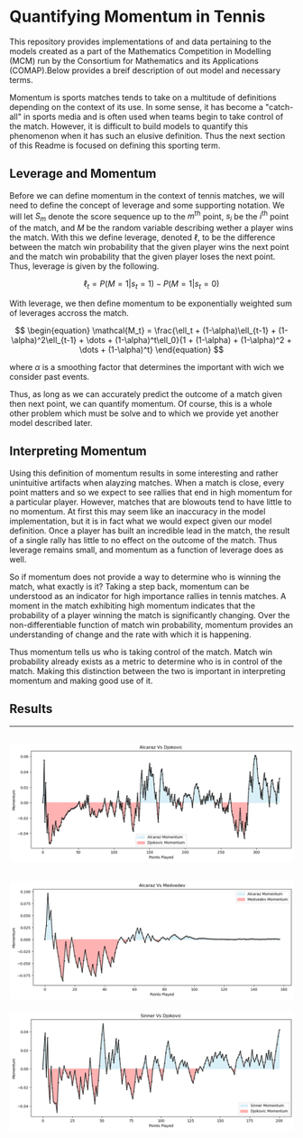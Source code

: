 # Quantifying Momentum in Tennis
This repository provides implementations of and data pertaining to the models created as a part of the Mathematics Competition in Modelling (MCM) run by the Consortium for Mathematics and its Applications (COMAP).Below provides a breif description of out model and necessary terms.

Momentum is sports matches tends to take on a multitude of definitions depending on the context of its use. In some sense, it has become a "catch-all" in sports media and is often used when teams begin to take control of the match. However, it is difficult to build models to quantify this phenomenon when it has such an elusive definition. Thus the next section of this Readme is focused on defining this sporting term.

## Leverage and Momentum
Before we can define momentum in the context of tennis matches, we will need to define the concept of leverage and some supporting notation. We will let $S_{m}$ denote the score sequence up to the $m^{\text{th}}$ point, $s_i$ be the $i^{\text{th}}$ point of the match, and $M$ be the random variable describing wether a player wins the match. With this we define leverage, denoted $\ell$, to be the difference between the match win probability that the given player wins the next point and the match win probability that the given player loses the next point. Thus, leverage is given by the following.

$$
\begin{equation}
\ell_t =   P(M=1 | s_t = 1) - P(M=1 | s_t = 0)
\end{equation}
$$

With leverage, we then define momentum to be exponentially weighted sum of leverages accross the match.

$$
\begin{equation}
\mathcal{M_t} =  \frac{\ell_t + (1-\alpha)\ell_{t-1} + (1-\alpha)^2\ell_{t-1} + \dots + (1-\alpha)^t\ell_0}{1 + (1-\alpha) + (1-\alpha)^2 + \dots + (1-\alpha)^t}
\end{equation}
$$

where $\alpha$ is a smoothing factor that determines the important with wich we consider past events.

Thus, as long as we can accurately predict the outcome of a match given then next point, we can quantify momentum. Of course, this is a whole other problem which must be solve and to which we provide yet another model described later.

## Interpreting Momentum
Using this definition of momentum results in some interesting and rather unintuitive artifacts when alayzing matches. When a match is close, every point matters and so we expect to see rallies that end in high momentum for a particular player. However, matches that are blowouts tend to have little to no momentum. At first this may seem like an inaccuracy in the model implementation, but it is in fact what we would expect given our model definition. Once a player has built an incredible lead in the match, the result of a single rally has little to no effect on the outcome of the match. Thus leverage remains small, and momentum as a function of leverage does as well.

So if momentum does not provide a way to determine who is winning the match, what exactly is it? Taking a step back, momentum can be understood as an indicator for high importance rallies in tennis matches. A moment in the match exhibiting high momentum indicates that the probability of a player winning the match is significantly changing. Over the non-differentiable function of match win probability, momentum provides an understanding of change and the rate with which it is happening.

Thus momentum tells us who is taking control of the match. Match win probability already exists as a metric to determine who is in control of the match. Making this distinction between the two is important in interpreting momentum and making good use of it.

## Results
---
![Alcaraz Vs Djokovic Momentum](figures/AvD_momentum.png "Alcaraz Vs Djokovic Momentum")
---
![Alcaraz Vs Medvedev Momentum](figures/AvM_momentum.png "Alcaraz Vs Medvedev Momentum")
---
![Sinner Vs Djokovic Momentum](figures/SvD_momentum.png "Sinner Vs Djokovic Momentum")